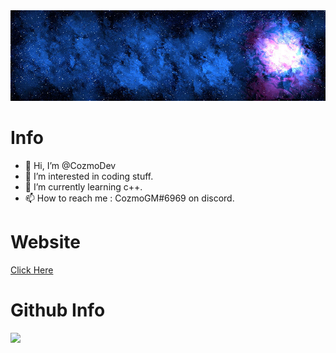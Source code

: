 <img src="logo.png" alt="My cool logo"/>

# Info
- 👋 Hi, I’m @CozmoDev
- 👀 I’m interested in coding stuff.
- 🌱 I’m currently learning c++.
- 📫 How to reach me : CozmoGM#6969 on discord.

# Website
[Click Here](https://cozmo.vercel.app)

# Github Info
![](https://github-profile-summary-cards.vercel.app/api/cards/profile-details?username=cozmodev&theme=monokai)

